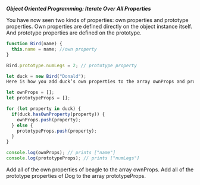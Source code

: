 ***Object Oriented Programming: Iterate Over All Properties***

You have now seen two kinds of properties: own properties and prototype properties. Own properties are defined directly on the object instance itself. And prototype properties are defined on the prototype.

```javascript
function Bird(name) {
  this.name = name; //own property
}

Bird.prototype.numLegs = 2; // prototype property

let duck = new Bird("Donald");
Here is how you add duck’s own properties to the array ownProps and prototype properties to the array prototypeProps:

let ownProps = [];
let prototypeProps = [];

for (let property in duck) {
  if(duck.hasOwnProperty(property)) {
    ownProps.push(property);
  } else {
    prototypeProps.push(property);
  }
}

console.log(ownProps); // prints ["name"]
console.log(prototypeProps); // prints ["numLegs"]
```

Add all of the own properties of beagle to the array ownProps. Add all of the prototype properties of Dog to the array prototypeProps.
